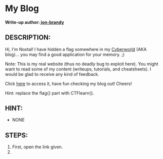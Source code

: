# My Blog
#### Write-up author: [jon-brandy](https://github.com/jon-brandy)
## DESCRIPTION:
Hi, I'm Noxtal! I have hidden a flag somewhere in my [Cyberworld](https://noxtal.com/) (AKA blog)... you may find a good application for your memory. ;)

Note: This is my real website (thus no deadly bug to exploit here). You might want to read some of my content (writeups, tutorials, and cheatsheets). I would be glad to receive any kind of feedback.

Click [here](https://noxtal.com/) to access it, have fun checking my blog out! Cheers!

Hint: replace the flag{} part with CTFlearn{}.

## HINT:
- NONE
## STEPS:
1. First, open the link given.
2. 
